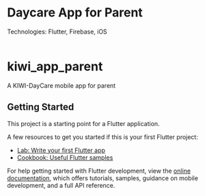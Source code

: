 # <span id="tjidtitle">Daycare App for Parent</span>

<div>Technologies: <span id="tjidtechs">Flutter, Firebase, iOS</span></div>
<br />


# kiwi_app_parent

A KIWI-DayCare mobile app for parent

## Getting Started

This project is a starting point for a Flutter application.

A few resources to get you started if this is your first Flutter project:

- [Lab: Write your first Flutter app](https://docs.flutter.dev/get-started/codelab)
- [Cookbook: Useful Flutter samples](https://docs.flutter.dev/cookbook)

For help getting started with Flutter development, view the
[online documentation](https://docs.flutter.dev/), which offers tutorials,
samples, guidance on mobile development, and a full API reference.
